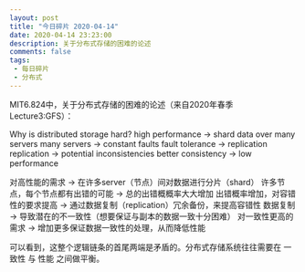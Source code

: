 ```yaml
---
layout: post
title: "今日碎片 2020-04-14"
date: 2020-04-14 23:23:00
description: 关于分布式存储的困难的论述
comments: false
tags: 
 - 每日碎片
 - 分布式
---
```


MIT6.824中，关于分布式存储的困难的论述（来自2020年春季 Lecture3:GFS）：

Why is distributed storage hard?
  high performance -> shard data over many servers
  many servers -> constant faults
  fault tolerance -> replication
  replication -> potential inconsistencies
  better consistency -> low performance

对高性能的需求 -> 在许多server（节点）间对数据进行分片（shard）
许多节点，每个节点都有出错的可能 -> 总的出错概概率大大增加
出错概率增加，对容错性的要求提高 -> 通过数据复制（replication）冗余备份，来提高容错性
数据复制 -> 导致潜在的不一致性（想要保证与副本的数据一致十分困难）
对一致性更高的需求 -> 增加更多保证数据一致性的处理，从而降低性能

可以看到，这整个逻辑链条的首尾两端是矛盾的。分布式存储系统往往需要在 一致性 与 性能 之间做平衡。
